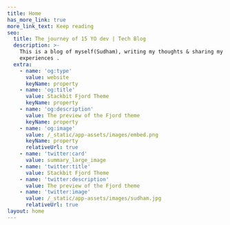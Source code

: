 ```yaml
---
title: Home
has_more_link: true
more_link_text: Keep reading
seo:
  title: The journey of 15 YO dev | Tech Blog
  description: >-
    This is a blog of myself(Sudham), writing my thoughts & sharing my
    experiences .
  extra:
    - name: 'og:type'
      value: website
      keyName: property
    - name: 'og:title'
      value: Stackbit Fjord Theme
      keyName: property
    - name: 'og:description'
      value: The preview of the Fjord theme
      keyName: property
    - name: 'og:image'
      value: /_static/app-assets/images/embed.png
      keyName: property
      relativeUrl: true
    - name: 'twitter:card'
      value: summary_large_image
    - name: 'twitter:title'
      value: Stackbit Fjord Theme
    - name: 'twitter:description'
      value: The preview of the Fjord theme
    - name: 'twitter:image'
      value: /_static/app-assets/images/sudham.jpg
      relativeUrl: true
layout: home
---
```

